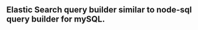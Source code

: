 Elastic Search query builder similar to node-sql query builder for mySQL.
---------------------------------------------------------------------------


